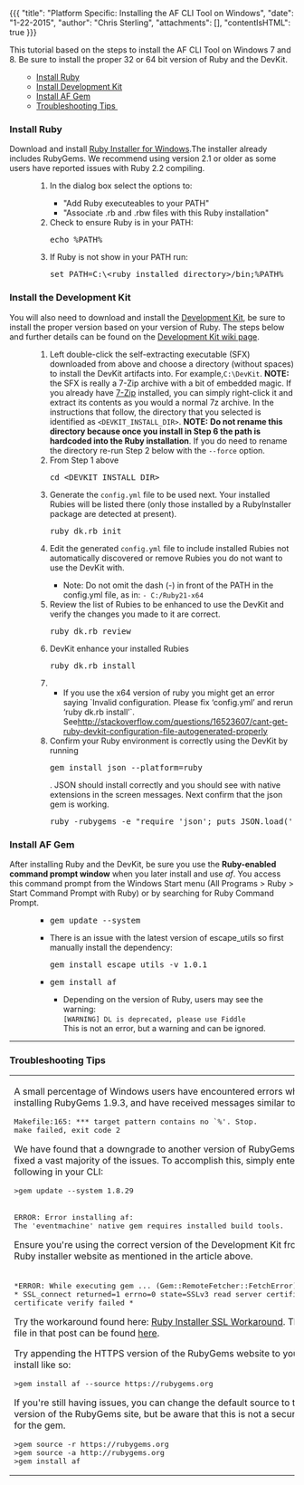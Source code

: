 {{{
  "title": "Platform Specific: Installing the AF CLI Tool on Windows",
  "date": "1-22-2015",
  "author": "Chris Sterling",
  "attachments": [],
  "contentIsHTML": true
}}}

<p>This tutorial based on the steps to install the AF CLI Tool on Windows 7 and 8. Be sure to install the proper 32 or 64 bit version of Ruby and the DevKit.</p>
<ul>
<ul>
<li><a href="#ruby">Install Ruby</a></li>
<li><a href="#devkit">Install Development Kit</a></li>
<li><a href="#af">Install AF Gem</a></li>
<li><a href="#trouble">Troubleshooting Tips </a></li>
</ul>
</ul>
<h3><a name="ruby"></a>Install Ruby</h3>
<p>Download and install <a href="http://rubyinstaller.org/downloads/">Ruby Installer for Windows</a>.The installer already includes RubyGems. We recommend using version 2.1 or older as some users have reported issues with Ruby 2.2 compiling.</p>
<ul>
<ul>
<ol>
<li>In the dialog box select the options to:</li>
<ul>
<li>"Add Ruby executeables to your PATH"</li>
<li>"Associate .rb and .rbw files with this Ruby installation"</li>
</ul>
<li>Check to ensure Ruby is in your PATH:
<pre>echo %PATH%<code> </code></pre>
</li>
<li>If Ruby is not show in your PATH run:
<pre>set PATH=C:\&lt;ruby installed directory&gt;/bin;%PATH%</pre>
</li>
</ol>
</ul>
</ul>
<h3><a name="devkit"></a>Install the Development Kit</h3>
<p>You will also need to download and install the <a href="http://rubyinstaller.org/downloads/">Development Kit</a>, be sure to install the proper version based on your version of Ruby. The steps below and further details can be found on the <a href="https://github.com/oneclick/rubyinstaller/wiki/Development-Kit">Development Kit wiki page</a>.</p>
<ul>
<ul>
<ol>
<li>Left double-click the self-extracting executable (SFX) downloaded from above and choose a directory (without spaces) to install the DevKit artifacts into. For example,<code>C:\DevKit</code>. <strong>NOTE:</strong> the SFX is really a 7-Zip archive with a bit of embedded magic. If you already have <a href="http://7-zip.org/">7-Zip</a> installed, you can simply right-click it and extract its contents as you would a normal 7z archive. In the instructions that follow, the directory that you selected is identified as <code>&lt;DEVKIT_INSTALL_DIR&gt;</code>. <strong>NOTE:</strong> <strong>Do not rename this directory because once you install in Step 6 the path is hardcoded into the Ruby installation</strong>. If you do need to rename the directory re-run Step 2 below with the <code>--force</code> option.</li>
<li>From Step 1 above
<pre>cd &lt;DEVKIT_INSTALL_DIR&gt;</pre>
</li>
<li>Generate the <code>config.yml</code> file to be used next. Your installed Rubies will be listed there (only those installed by a RubyInstaller package are detected at present).
<pre>ruby dk.rb init</pre>
</li>
<li>Edit the generated <code>config.yml</code> file to include installed Rubies not automatically discovered or remove Rubies you do not want to use the DevKit with.</li>
<ul>
<li>Note: Do not omit the dash (-) in front of the PATH in the config.yml file, as in: <code>- C:/Ruby21-x64</code></li>
</ul>
<li>Review the list of Rubies to be enhanced to use the DevKit and verify the changes you made to it are correct.
<pre>ruby dk.rb review</pre>
</li>
<li>DevKit enhance your installed Rubies
<pre>ruby dk.rb install</pre>
</li>
<li>
<ul>
<li>If you use the x64 version of ruby you might get an error saying `Invalid configuration. Please fix ‘config.yml’ and rerun ‘ruby dk.rb install’`. See<a href="http://stackoverflow.com/questions/16523607/cant-get-ruby-devkit-configuration-file-autogenerated-properly">http://stackoverflow.com/questions/16523607/cant-get-ruby-devkit-configuration-file-autogenerated-properly</a></li>
</ul>
</li>
<li>Confirm your Ruby environment is correctly using the DevKit by running
<pre>gem install json --platform=ruby</pre>
. JSON should install correctly and you should see with native extensions in the screen messages. Next confirm that the json gem is working.
<pre>ruby -rubygems -e "require 'json'; puts JSON.load('[42]').inspect"</pre>
</li>
</ol>
</ul>
</ul>
<h3><a name="af"></a>Install AF Gem</h3>
<p>After installing Ruby and the DevKit, be sure you use the <strong>Ruby-enabled command prompt window</strong> when you later install and use <em>af</em>. You access this command prompt from the Windows Start menu (All Programs &gt; Ruby &gt; Start Command Prompt with Ruby) or by searching for Ruby Command Prompt.</p>
<ul>
<ul>
<ul>
<li>
<pre>gem update --system</pre>
</li>
<li>There is an issue with the latest version of escape_utils so first manually install the dependency:
<pre>gem install escape_utils -v 1.0.1</pre>
</li>
<li>
<pre>gem install af</pre>
</li>
<ul>
<li>Depending on the version of Ruby, users may see the warning:<br /> <code>[WARNING] DL is deprecated, please use Fiddle</code> <br />This is not an error, but a warning and can be ignored.</li>
</ul>
</ul>
</ul>
</ul>
<hr />
<h3><a name="trouble"></a>Troubleshooting Tips</h3>
<table>
<tbody>
<tr>
<td>
<p>A small percentage of Windows users have encountered errors while installing RubyGems 1.9.3, and have received messages similar to:</p>
<pre><span class="pln">Makefile:165: *** target pattern contains no `%'. Stop.<br />make failed, exit code 2</span></pre>
<p>We have found that a downgrade to another version of RubyGems have fixed a vast majority of the issues. To accomplish this, simply enter the following in your CLI:</p>
<pre>&gt;gem update --system 1.8.29</pre>
</td>
</tr>
<tr>
<td>
<pre>ERROR: Error installing af:
The 'eventmachine' native gem requires installed build tools.</pre>
<p>Ensure you're using the correct version of the Development Kit from the Ruby installer website as mentioned in the article above.</p>
</td>
</tr>
<tr>
<td>
<pre>*ERROR: While executing gem ... (Gem::RemoteFetcher::FetchError)* <br />* SSL_connect returned=1 errno=0 state=SSLv3 read server certificate B: <br />certificate verify failed * </pre>
<p>Try the workaround found here: <a href="https://gist.github.com/luislavena/f064211759ee0f806c88">Ruby Installer SSL Workaround</a>. The .pem file in that post can be found <a href="https://raw.githubusercontent.com/rubygems/rubygems/master/lib/rubygems/ssl_certs/AddTrustExternalCARoot-2048.pem">here</a>.</p>
<p>Try appending the HTTPS version of the RubyGems website to your gem install like so:</p>
<pre>&gt;gem install af --source https://rubygems.org</pre>
<p>If you're still having issues, you can change the default source to the HTTP version of the RubyGems site, but be aware that this is not a secure source for the gem.</p>
<pre>&gt;gem source -r https://rubygems.org
&gt;gem source -a http://rubygems.org
&gt;gem install af</pre>
</td>
</tr>
</tbody>
</table>
<p> </p>
